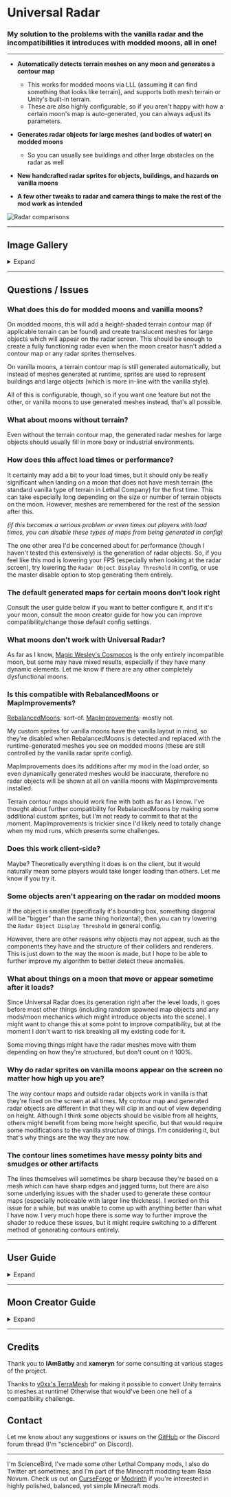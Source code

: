 # Universal Radar

### My solution to the problems with the vanilla radar and the incompatibilities it introduces with modded moons, all in one!

---

- **Automatically detects terrain meshes on any moon and generates a contour map**
	- This works for modded moons via LLL (assuming it can find something that looks like terrain), and supports both mesh terrain or Unity's built-in terrain.
	- These are also highly configurable, so if you aren't happy with how a certain moon's map is auto-generated, you can always adjust its parameters.

- **Generates radar objects for large meshes (and bodies of water) on modded moons**
	- So you can usually see buildings and other large obstacles on the radar as well

- **New handcrafted radar sprites for objects, buildings, and hazards on vanilla moons**

- **A few other tweaks to radar and camera things to make the rest of the mod work as intended**

![Radar comparisons](https://imgur.com/vebv48v.png)

---

## Image Gallery

<details>
<summary>Expand</summary>
<br />

![Radar examples 1](https://imgur.com/IIW4MOl.png)

![Radar examples 2](https://imgur.com/mYxoFZ8.png)

![Radar examples 3](https://imgur.com/iB7PG6g.png)

</details>

---

## Questions / Issues

### What does this do for modded moons and vanilla moons?

On modded moons, this will add a height-shaded terrain contour map (if applicable terrain can be found) and create translucent meshes for large objects which will appear on the radar screen. This should be enough to create a fully functioning radar even when the moon creator hasn't added a contour map or any radar sprites themselves.

On vanilla moons, a terrain contour map is still generated automatically, but instead of meshes generated at runtime, sprites are used to represent buildings and large objects (which is more in-line with the vanilla style).

All of this is configurable, though, so if you want one feature but not the other, or vanilla moons to use generated meshes instead, that's all possible.

### What about moons without terrain?

Even without the terrain contour map, the generated radar meshes for large objects should usually fill in more boxy or industrial environments.

### How does this affect load times or performance?

It certainly may add a bit to your load times, but it should only be really significant when landing on a moon that does not have mesh terrain (the standard vanilla type of terrain in Lethal Company) for the first time. This can take especially long depending on the size or number of terrain objects on the moon. However, meshes are remembered for the rest of the session after this.

*(if this becomes a serious problem or even times out players with load times, you can disable these types of maps from being generated in config)*

The one other area I'd be concerned about for performance (though I haven't tested this extensively) is the generation of radar objects. So, if you feel like this mod is lowering your FPS (especially when looking at the radar screen), try lowering the ``Radar Object Display Threshold`` in config, or use the master disable option to stop generating them entirely.

### The default generated maps for certain moons don't look right

Consult the user guide below if you want to better configure it, and if it's your moon, consult the moon creator guide for how you can improve compatibility/change those default config settings.

### What moons don't work with Universal Radar?

As far as I know, [Magic Wesley's Cosmocos](https://thunderstore.io/c/lethal-company/p/Magic_Wesley/Cosmocos/) is the only entirely incompatible moon, but some may have mixed results, especially if they have many dynamic elements. Let me know if there are any other completely dysfunctional moons.

### Is this compatible with RebalancedMoons or MapImprovements?

[RebalancedMoons](https://thunderstore.io/c/lethal-company/p/dopadream/RebalancedMoonsBeta/): sort-of. [MapImprovements](https://thunderstore.io/c/lethal-company/p/SpookyBuddy/MapImprovements/): mostly not.

My custom sprites for vanilla moons have the vanilla layout in mind, so they're disabled when RebalancedMoons is detected and replaced with the runtime-generated meshes you see on modded moons (these are still controlled by the vanilla radar sprite config).

MapImprovements does its additions after my mod in the load order, so even dynamically generated meshes would be inaccurate, therefore no radar objects will be shown at all on vanilla moons with MapImprovements installed.

Terrain contour maps should work fine with both as far as I know. I've thought about further compatibility for RebalancedMoons by making some additional custom sprites, but I'm not ready to commit to that at the moment. MapImprovements is trickier since I'd likely need to totally change when my mod runs, which presents some challenges.

### Does this work client-side?

Maybe? Theoretically everything it does is on the client, but it would naturally mean some players would take longer loading than others. Let me know if you try it.

### Some objects aren't appearing on the radar on modded moons

If the object is smaller (specifically it's bounding box, something diagonal will be "bigger" than the same thing horizontal), then you can try lowering the `Radar Object Display Threshold` in general config.

However, there are other reasons why objects may not appear, such as the components they have and the structure of their colliders and renderers. This is just down to the way the moon is made, but I hope to be able to further improve my algorithm to better detect these anomalies.

### What about things on a moon that move or appear sometime after it loads?

Since Universal Radar does its generation right after the level loads, it goes before most other things (including random spawned map objects and any mods/moon mechanics which might introduce objects into the scene). I might want to change this at some point to improve compatibility, but at the moment I don't want to risk breaking all my existing code for it.

Some moving things might have the radar meshes move with them depending on how they're structured, but don't count on it 100%.

### Why do radar sprites on vanilla moons appear on the screen no matter how high up you are?

The way contour maps and outside radar objects work in vanilla is that they're fixed on the screen at all times. My contour map and generated radar objects are different in that they will clip in and out of view depending on height. Although I think some objects should be visible from all heights, others might benefit from being more height specific, but that would require some modifications to the vanilla structure of things. I'm considering it, but that's why things are the way they are now.

### The contour lines sometimes have messy pointy bits and smudges or other artifacts

The lines themselves will sometimes be sharp because they're based on a mesh which can have sharp edges and jagged turns, but there are also some underlying issues with the shader used to generate these contour maps (especially noticeable with larger line thickness). I worked on this issue for a while, but was unable to come up with anything better than what I have now. I very much hope there is some way to further improve the shader to reduce these issues, but it might require switching to a different method of generating contours entirely.

---

## User Guide

<details>
<summary>Expand</summary>

### Configuration modes

After generating the config by starting/joining a lobby, each moon will have an entry in config (under `Moon Overrides`). Most of these will be set to `Auto`, which means the shading of the map will be calculated based on the mesh when the moon loads.

If you change the mode to `Manual`, then re-generate your config again, you'll have many more options to customize that moon more precisely.

If you want to leave a moon completely unchanged (if it's causing issues or has an existing contour map you prefer), change the mode to `Ignore`.

### Quick and easy moon changes

There are a few immediate options for tweaking contour maps for specific moons in `Moon Overrides` while they're still in `Auto` mode:

- **Show Radar Objects:** Generates meshes for large objects on the moon and display them on the radar screen (will usually make things like large obstacles, buildings, or foliage visible).

- **More Translucent Radar Objects** For moons with very dense sets of objects (often when a moon has a large interior section), the radar meshes will be more transparent and thus won't be as overly bright when many are layered on top of each other.

- **Broader Height Range**: This is the first thing to try toggling if the shading on a moon appears to get too bright too quickly. It will spread out the shading over a longer stretch of elevations.

- **Opacity Multiplier**: Increase or decrease this to multiply the overall opacity level of the map's shading (higher values make the shading lighter). Note that since this is multiplication, if the shading is already almost black, multiplying it won't do much since it's already so low.

- **Line and Shading Colour**: Change up the colour of your contour map by changing this colour hex code.

In `Automatic Settings` there are some global settings for how all moons (with mode set to `Auto`) will automatically generate their contour maps:

- **Line Spacing**: The vertical height that will separate each contour line (lower this to add more lines, increase it to make fewer lines).

- **Line Thickness**: How thick the contour lines should be (**be aware that setting this higher will make errors in contour lines much more noticeable, and also will have less and less impact on thickness with larger values**).

- **Max Opacity**: How light the very highest parts of a contour map should be (higher for lighter).

Other than `Broader Height Range`, the `Opacity Multiplier` and `Max Opacity` are the most useful for troubleshooting. Note that the `Max Opacity` will only stop the shading from getting any brighter, but if you multiply the shading enough, it might reach that maximum before the actual target height for the map. If you're setting the maximum opacity to something below 0.9, you might want to try setting the `Opacity Multiplier` to the same thing, which should keep the multiplier from getting too ahead of the maximum.

### Full manual customization

If you switch to the `Manual` mode in `Moon Overrides`, you can change all the above mentioned values for that moon specifically, as well as:

- **Minimum and Maximum Height**: The heights where shading starts and ends (from black at the minimum to fully light at the maximum).

These are usually automatically computed, so if you want to try changing them yourself, you'll probably want a reference for where they're usually calculated at. Enable the `Log Automatic Values` setting in `Automatic Settings` and land on the moon you're interested in customizing. Check the logs for the maximum and minimum values it generates, and use those as a starting point.

### Additional config

There are also a handful of general configs for what types of radar objects should show up and more fine-tuning, but they're mostly self-explanatory. So, just give the config a read over if you want to change something.

</details>

---

## Moon Creator Guide

<details>
<summary>Expand</summary>

### Existing contour maps

By default, Universal Radar will disable any existing contour maps when it introduces its own. Moons can be set to `Ignore` in config to leave all their assets untouched. If you want the default values changed, see that section down below.

### Contour map compatibility

If you want to ensure your moon's terrain will be selected and used adequately, here's some tips:

- **If possible, use [TerraMesh](https://github.com/v0xx-dev/TerraMesh) to convert your terrain to a mesh if you haven't already (you can find more info in the [Lethal Company Modding Discord](https://discord.com/channels/1168655651455639582/1303914349533990983)), as this will significantly reduce load times when first landing on the moon with this mod (and is probably a good idea regardless to make terrain look nice).**

- Make sure your intended terrain objects have "terrain" in their name (and are either a Unity terrain object or have a mesh collider), and if there's any terrain you don't want to be mapped, make sure either the object or one of its parents has "OutOfBounds" somewhere in its name (neither of these are case sensitive).

	- *I automatically detect terrain based on a bunch of factors, so it can work without doing this, but you might as well guarantee it.*

- Clean up your nav mesh so it isn't going excessively out of bounds. I use the nav mesh to refine down the height range for terrains, so if the nav mesh is going way too high up the height shading will be off, and if it goes too far out a lot of out of bounds terrains or objects might have meshes generated for them.

- Make sure your terrain is on the `Room` layer (which it already should be).

### Radar object compatibility

If you're having issues with non-terrain objects not showing up on your moon, here are some things to note:

- I check for objects of a certain size (based on the size threshold in config) on the `Room`, `Default`, and `Collider` layers (plus `Foliage` and `Terrain` if a specific config is enabled), so make sure you're objects aren't really small and are on the right layers.

	- *Specifically, it looks at the area of the bounding box of the object when seen from above.*

- Meshes are found based on colliders, so your mesh renderers shouldn't be too far from your colliders in the hierarchy. Specifically, the mesh renderer should be either a parent, a grandparent, or on the same object as the collider (if this is too inconvenient, you can just give the colliders mesh renderers and they'll act as an outline for the missing mesh).

- Certain key words are used to include certain meshes regardless of their size: "catwalk" (anywhere in the object's path), "bridge" (anywhere in the object's path), or "floor" (specifically in the name of the mesh renderer), all not case-sensitive.

- Like with terrain, "outofbounds" in the path of an object will also exclude it from being used.

- I avoid certain components on objects, such as animators, network objects, and skinned mesh renderers, so note that mesh renderers associated with those won't be used.

	- *If you really need a radar object to move with an animation, try making it a child object without an actual animator, that should work fine.*

- For water, I just look for materials with names containing "water" and a shader name also containing "water". As far as I know this works for both vanilla and modded water blocks.

### Changing default values

If contour maps or radar objects aren't generating nicely with default `Auto` settings, I have some LLL content tags in place to make some adjustments. Simply make a content tag and set the "Content Tag Name" to one of the following and add it to your extended level to change the default config values:

- **`UniversalRadarExtendHeight`**: Equivalent to the `Broden Height Range` config, will increase the maximum level for shading. This is a common fix for contour shading being too bright or transitioning too quickly.

- **`UniversalRadarHideObjects`**: Equivalent to (disabling) the `Show Radar Objects` config, use this if you want radar object meshes to not generate on your moon by default.

- **`UniversalRadarLowOpacityObjects`**: Equivalent to the `More Translucent Radar Objects` config, use this if you have lots of layered radar objects that make things look way too bright.

- **`UniversalRadarIgnore`**: Equivalent to setting the mode of a moon to `Ignore`. This will mean Universal Radar won't change this moon at all by default.

- **`UniversalRadarLineColor`**: Determines the colour of the contour lines (and radar objects if present) on your moon. Set this using the "Content Tag Color" field.

- **`UniversalRadarBaseColor`**: Determines the colour of the contour shading on your moon. Set this using the "Content Tag Color" field.

These all still keep the moon in `Auto` mode, though. So, if you really need more fine control, you can either ask me to change the default values for you or patch the return value of [this method](https://github.com/Science-Bird/UniversalRadar/blob/main/Patches/LLLConfigPatch.cs#L11) in my mod yourself.

### Making radar sprites

Specifically for vanilla moons, I've made a bunch of custom radar sprites to populate the radar while still maintaining the original feel. If you want to try using these for your own moon, all the sprite assets/colours I used are publicly available [here](https://cdn.discordapp.com/attachments/663270103185358848/1385006066315690105/Radar_Sprite_Templates.zip?ex=68547eea&is=68532d6a&hm=53e15ad8b601dbb0383f92e9fd8bd3e30047f6c230f26e87eace561b455bbd5b&). Just ask me if you need any tips or want to know how I made certain sprites.

</details>

---

## Credits

Thank you to **IAmBatby** and **xameryn** for some consulting at various stages of the project.

Thanks to [v0xx's TerraMesh](https://thunderstore.io/c/lethal-company/p/v0xx/TerraMesh/) for making it possible to convert Unity terrains to meshes at runtime! Otherwise that would've been one hell of a compatibility challenge.

## Contact

Let me know about any suggestions or issues on the [GitHub](https://github.com/Science-Bird/UniversalRadar) or the Discord forum thread (I'm "sciencebird" on Discord).

---
I'm ScienceBird, I've made some other Lethal Company mods, I also do Twitter art sometimes, and I'm part of the Minecraft modding team Rasa Novum. Check us out on [CurseForge](https://www.curseforge.com/members/rasanovum/projects) or [Modrinth](https://modrinth.com/user/RasaNovum/mods) if you're interested in highly polished, balanced, yet simple Minecraft mods.